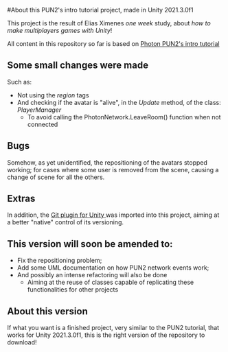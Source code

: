 #About this PUN2's intro tutorial project, made in Unity 2021.3.0f1

This project is the result of Elias Ximenes *one week* study, about *how to make multiplayers games with Unity*!

All content in this repository so far is based on [Photon PUN2's intro tutorial](https://doc.photonengine.com/en-us/pun/current/demos-and-tutorials/pun-basics-tutorial/intro)

## Some small changes were made
Such as: 
- Not using the *region* tags
- And checking if the avatar is "alive", in the *Update* method, of the class: *PlayerManager*
  - To avoid calling the PhotonNetwork.LeaveRoom() function when not connected

## Bugs
Somehow, as yet unidentified, the repositioning of the avatars stopped working; for cases where some user is removed from the scene, causing a change of scene for all the others.

## Extras
In addition, the [Git plugin for Unity ](https://unity.github.com/) was imported into this project, aiming at a better "native" control of its versioning.

## This version will soon be amended to:

- Fix the repositioning problem;
- Add some UML documentation on how PUN2 network events work;
- And possibly an intense refactoring will also be done
  - Aiming at the reuse of classes capable of replicating these functionalities for other projects

## About this version
If what you want is a finished project, very similar to the PUN2 tutorial, that works for Unity 2021.3.0f1, this is the right version of the repository to download!